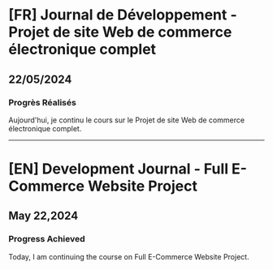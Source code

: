 # [FR] Journal de Développement - Projet de site Web de commerce électronique complet

## 22/05/2024

### Progrès Réalisés

Aujourd'hui, je continu le cours sur le Projet de site Web de commerce électronique complet.

---

# [EN] Development Journal - Full E-Commerce Website Project

## May 22,2024

### Progress Achieved

Today, I am continuing the course on Full E-Commerce Website Project.
